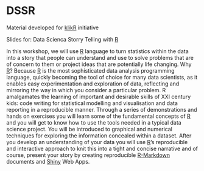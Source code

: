 # DSSR
Material developed for [klikR](http://klikr.rbind.io/) initiative

Slides for: Data Scienca Storry Telling with [R](https://cran.r-project.org/)

In this workshop, we will use [R](https://cran.r-project.org/) language to turn statistics within the data into a story that people can understand and use to solve problems that are of concern to them or project ideas that are potentially life changing. Why [R](https://cran.r-project.org/)? Because [R](https://cran.r-project.org/) is the most sophisticated data analysis programming language, quickly becoming the tool of choice for many data scientists, as it enables easy experimentation and exploration of data, reflecting and mirroring the way in which you consider a particular problem. R amalgamates the learning of important and desirable skills of XXI century kids: code writing for statistical modelling and visualisation and data reporting in a reproducible manner. Through a series of demonstrations and hands on exercises you will learn some of the fundamental concepts of [R](https://cran.r-project.org/) and you will get to know how to use the tools needed in a typical data science project. You will be introduced to graphical and numerical techniques for exploring the information concealed within a dataset. After you develop an understanding of your data you will use [R](https://cran.r-project.org/)’s reproducible and interactive approach to knit this into a tight and concise narrative and of course, present your story by creating reproducible [R-Markdown](https://rmarkdown.rstudio.com/) documents and [Shiny](https://shiny.rstudio.com/) Web Apps. 
